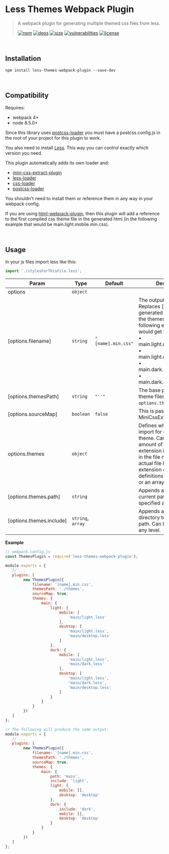 # Less Themes Webpack Plugin

> A webpack plugin for generating multiple themed css files from less.
>
> [![npm][npm]][npm-url]
[![deps][deps]][deps-url]
[![size][size]][size-url]
[![vulnerabilities][vulnerabilities]][vulnerabilities-url]
[![license][license]][license-url]


<br><a name="Installation"></a>

## Installation
```
npm install less-themes-webpack-plugin --save-dev
```

<br><a name="Compatibility"></a>

## Compatibility
Requires:
- webpack 4+
- node 8.5.0+

Since this library uses [postcss-loader](https://github.com/postcss/postcss-loader) you must have a postcss.config.js in the root of your project for this plugin to work.

You also need to install [Less](https://github.com/less/less.js).
This way you can control exactly which version you need.

This plugin automatically adds its own loader and:
- [mini-css-extract-plugin](https://github.com/webpack-contrib/mini-css-extract-plugin)
- [less-loader](https://github.com/webpack-contrib/less-loader)
- [css-loader](https://github.com/webpack-contrib/css-loader)
- [postcss-loader](https://github.com/postcss/postcss-loader)

You shouldn't need to install them or reference them in any way in your webpack config.

If you are using [html-webpack-plugin](https://github.com/jantimon/html-webpack-plugin), then this plugin will add a reference to the first compiled css theme file in the generated html (in the following example that would be main.light.mobile.min.css).

<br><a name="Usage"></a>

## Usage
In your js files import less like this:
```javascript
import './stylesForThisFile.less';
```

| Param | Type | Default | Description |
| --- | --- | --- | --- |
| options | <code>object</code> |  |  |
| [options.filename] | <code>string</code> | <code>&quot;[name].min.css&quot;</code> | The output file name. Replaces [name] with a generated name based on the themes option. In the following example you would get four .css files: <br>• main.light.mobile.min.css <br>• main.light.desktop.min.css <br>• main.dark.mobile.min.css <br>• main.dark.desktop.min.css |
| [options.themesPath] | <code>string</code> | <code>&quot;&#x27;&#x27;&quot;</code> | The base path to the theme files in `options.themes`. |
| [options.sourceMap] | <code>boolean</code> | <code>false</code> | This is passed directly into MiniCssExtractPlugin. |
| options.themes | <code>object</code> |  | Defines which files to import for each different theme. Can handle any amount of nesting. The file extension is not necessary in the file name if the actual file has an extension of `.less`. File definitions can be a string or an array of strings. |
| [options.themes.path] | <code>string</code> |  | Appends a directory to the current path. Can be specified at any level. |
| [options.themes.include] | <code>string</code>, <code>array</code> |  | Appends another directory to the current path. Can be specified at any level. |

**Example**  
```javascript
// webpack.config.js
const ThemesPlugin = require('less-themes-webpack-plugin');

module.exports = {
   // ...
   plugins: [
		new ThemesPlugin({
			filename: '[name].min.css',
			themesPath: './themes',
			sourceMap: true,
			themes: {
				main: {
					light: {
						mobile: [
							'main/light.less'
						],
						desktop: [
							'main/light.less',
							'main/desktop.less'
						]
					},
					dark: {
						mobile: [
							'main/light.less',
							'main/dark.less'
						],
						desktop: [
							'main/light.less',
							'main/dark.less',
							'main/desktop.less'
						]
					}
				}
			}
		})
   ]
};

// The following will produce the same output:
module.exports = {
   // ...
   plugins: [
		new ThemesPlugin({
			filename: '[name].min.css',
			themesPath: './themes',
			sourceMap: true,
			themes: {
				main: {
					path: 'main',
					include: 'light',
					light: {
						mobile: [],
						desktop: 'desktop'
					},
					dark: {
						include: 'dark',
						mobile: [],
						desktop: 'desktop'
					}
				}
			}
		})
   ]
};
```

[npm]: https://img.shields.io/npm/v/less-themes-webpack-plugin.svg
[npm-url]: https://npmjs.com/package/less-themes-webpack-plugin
[deps]: https://david-dm.org/DarrenPaulWright/less-themes-webpack-plugin.svg
[deps-url]: https://david-dm.org/DarrenPaulWright/less-themes-webpack-plugin
[size]: https://packagephobia.now.sh/badge?p&#x3D;less-themes-webpack-plugin
[size-url]: https://packagephobia.now.sh/result?p&#x3D;less-themes-webpack-plugin
[vulnerabilities]: https://snyk.io/test/github/DarrenPaulWright/less-themes-webpack-plugin/badge.svg?targetFile&#x3D;package.json
[vulnerabilities-url]: https://snyk.io/test/github/DarrenPaulWright/less-themes-webpack-plugin?targetFile&#x3D;package.json
[license]: https://img.shields.io/github/license/DarrenPaulWright/less-themes-webpack-plugin.svg
[license-url]: https://npmjs.com/package/less-themes-webpack-plugin/LICENSE.md
